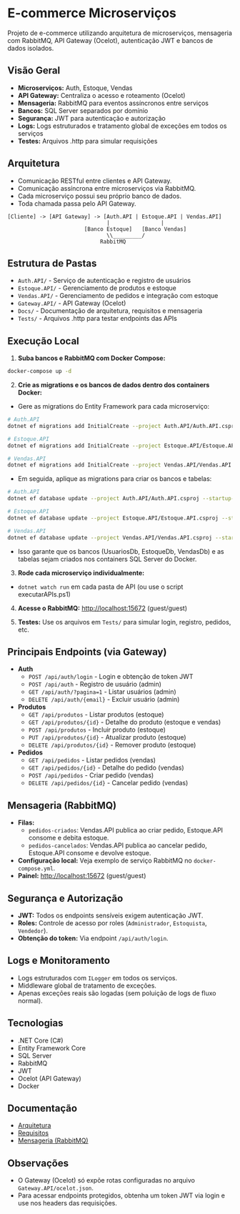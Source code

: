 
# E-commerce Microserviços

Projeto de e-commerce utilizando arquitetura de microserviços, mensageria com RabbitMQ, API Gateway (Ocelot), autenticação JWT e bancos de dados isolados.

## Visão Geral

- **Microserviços:** Auth, Estoque, Vendas
- **API Gateway:** Centraliza o acesso e roteamento (Ocelot)
- **Mensageria:** RabbitMQ para eventos assíncronos entre serviços
- **Bancos:** SQL Server separados por domínio
- **Segurança:** JWT para autenticação e autorização
- **Logs:** Logs estruturados e tratamento global de exceções em todos os serviços
- **Testes:** Arquivos .http para simular requisições

## Arquitetura

- Comunicação RESTful entre clientes e API Gateway.
- Comunicação assíncrona entre microserviços via RabbitMQ.
- Cada microserviço possui seu próprio banco de dados.
- Toda chamada passa pelo API Gateway.

```
[Cliente] -> [API Gateway] -> [Auth.API | Estoque.API | Vendas.API]
                               |                |
                        [Banco Estoque]   [Banco Vendas]
                               \\_________/
                             RabbitMQ
```

## Estrutura de Pastas

- `Auth.API/` - Serviço de autenticação e registro de usuários
- `Estoque.API/` - Gerenciamento de produtos e estoque
- `Vendas.API/` - Gerenciamento de pedidos e integração com estoque
- `Gateway.API/` - API Gateway (Ocelot)
- `Docs/` - Documentação de arquitetura, requisitos e mensageria
- `Tests/` - Arquivos .http para testar endpoints das APIs


## Execução Local

1. **Suba bancos e RabbitMQ com Docker Compose:**
  ```sh
  docker-compose up -d
  ```
2. **Crie as migrations e os bancos de dados dentro dos containers Docker:**
  - Gere as migrations do Entity Framework para cada microserviço:
  
  ```sh
  # Auth.API
  dotnet ef migrations add InitialCreate --project Auth.API/Auth.API.csproj --startup-project Auth.API/Auth.API.csproj

  # Estoque.API
  dotnet ef migrations add InitialCreate --project Estoque.API/Estoque.API.csproj --startup-project Estoque.API/Estoque.API.csproj

  # Vendas.API
  dotnet ef migrations add InitialCreate --project Vendas.API/Vendas.API.csproj --startup-project Vendas.API/Vendas.API.csproj
  ```
  - Em seguida, aplique as migrations para criar os bancos e tabelas:

  ```sh
  # Auth.API
  dotnet ef database update --project Auth.API/Auth.API.csproj --startup-project Auth.API/Auth.API.csproj

  # Estoque.API
  dotnet ef database update --project Estoque.API/Estoque.API.csproj --startup-project Estoque.API/Estoque.API.csproj

  # Vendas.API
  dotnet ef database update --project Vendas.API/Vendas.API.csproj --startup-project Vendas.API/Vendas.API.csproj
  ```
  - Isso garante que os bancos (UsuariosDb, EstoqueDb, VendasDb) e as tabelas sejam criados nos containers SQL Server do Docker.

3. **Rode cada microserviço individualmente:**
  - `dotnet watch run` em cada pasta de API (ou use o script executarAPIs.ps1)

4. **Acesse o RabbitMQ:** [http://localhost:15672](http://localhost:15672) (guest/guest)

5. **Testes:** Use os arquivos em `Tests/` para simular login, registro, pedidos, etc.

## Principais Endpoints (via Gateway)

- **Auth**
  - `POST /api/auth/login` - Login e obtenção de token JWT
  - `POST /api/auth` - Registro de usuário (admin)
  - `GET /api/auth/?pagina=1` - Listar usuários (admin)
  - `DELETE /api/auth/{email}` - Excluir usuário (admin)
- **Produtos**
  - `GET /api/produtos` - Listar produtos (estoque)
  - `GET /api/produtos/{id}` - Detalhe do produto (estoque e vendas)
  - `POST /api/produtos` - Incluir produto (estoque)
  - `PUT /api/produtos/{id}` - Atualizar produto (estoque)
  - `DELETE /api/produtos/{id}` - Remover produto (estoque)
- **Pedidos**
  - `GET /api/pedidos` - Listar pedidos (vendas)
  - `GET /api/pedidos/{id}` - Detalhe do pedido (vendas)
  - `POST /api/pedidos` - Criar pedido (vendas)
  - `DELETE /api/pedidos/{id}` - Cancelar pedido (vendas)

## Mensageria (RabbitMQ)

- **Filas:**
  - `pedidos-criados`: Vendas.API publica ao criar pedido, Estoque.API consome e debita estoque.
  - `pedidos-cancelados`: Vendas.API publica ao cancelar pedido, Estoque.API consome e devolve estoque.
- **Configuração local:** Veja exemplo de serviço RabbitMQ no `docker-compose.yml`.
- **Painel:** [http://localhost:15672](http://localhost:15672) (guest/guest)

## Segurança e Autorização

- **JWT:** Todos os endpoints sensíveis exigem autenticação JWT.
- **Roles:** Controle de acesso por roles (`Administrador`, `Estoquista`, `Vendedor`).
- **Obtenção do token:** Via endpoint `/api/auth/login`.

## Logs e Monitoramento

- Logs estruturados com `ILogger` em todos os serviços.
- Middleware global de tratamento de exceções.
- Apenas exceções reais são logadas (sem poluição de logs de fluxo normal).

## Tecnologias

- .NET Core (C#)
- Entity Framework Core
- SQL Server
- RabbitMQ
- JWT
- Ocelot (API Gateway)
- Docker

## Documentação

- [Arquitetura](Docs/arquitetura.md)
- [Requisitos](Docs/requisitos.md)
- [Mensageria (RabbitMQ)](Docs/mensageria.md)

## Observações

- O Gateway (Ocelot) só expõe rotas configuradas no arquivo `Gateway.API/ocelot.json`.
- Para acessar endpoints protegidos, obtenha um token JWT via login e use nos headers das requisições.